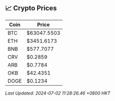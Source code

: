 ## 📈 Crypto Prices

| Coin | Price |
| ---- | ----- |
| BTC | $63047.5503 |
| ETH | $3451.6173 |
| BNB | $577.7077 |
| CRV | $0.2859 |
| ARB | $0.7784 |
| OKB | $42.4351 |
| DOGE | $0.1234 |

_Last Updated: 2024-07-02 11:28:26.46 +0800 HKT_
